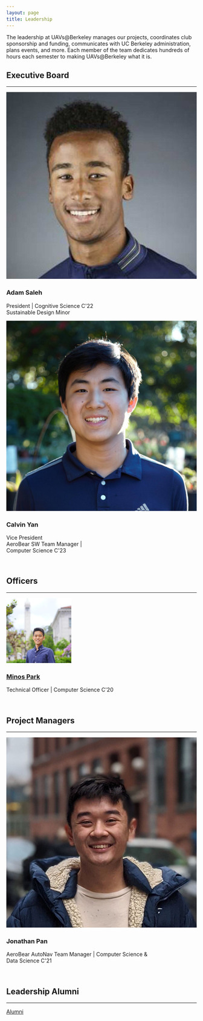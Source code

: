 ```yaml
---
layout: page
title: Leadership
---
```


The leadership at UAVs@Berkeley manages our projects, coordinates club sponsorship and funding, communicates with UC Berkeley administration, plans events, and more. Each member of the team dedicates hundreds of hours each semester to making UAVs@Berkeley what it is. 

## Executive Board
<hr>
<section class="people">
	<article>
		<span class="image">
			<img src="images/headshots/adam.jpg" alt="" />
		</span>
		<h3>Adam Saleh</h3>
		<p>President | Cognitive Science C'22<br/>Sustainable Design Minor</p>
	</article>
	<article>
		<span class="image">
			<img src="images/headshots/calvin.jpg" alt="" />
		</span>
		<h3>Calvin Yan</h3>
		<p>Vice President <br> AeroBear SW Team Manager | <br> Computer Science C'23</p>
	</article>
</section>
<br>

## Officers
<hr>

<section class="people">
	<article>
		<span class="image">
			<img src="images/headshots/minos.png" alt="" />
		</span>
		<h3><a href="https://minospark.com/" style="inherit">Minos Park</a></h3>
		<p>Technical Officer | Computer Science C'20</p>
	</article>
</section>

<br>

## Project Managers
<hr>
<section class="people">
	<article>
		<span class="image">
			<img src="images/headshots/jonathan.jpg" alt="" />
		</span>
		<h3>Jonathan Pan</h3>
		<p>AeroBear AutoNav Team Manager | Computer Science &<br/>Data Science C'21</p>
	</article>
</section>

<br>

## Leadership Alumni
<hr>
<a href="{{ 'alumni.html' | relative_url }}" class="button">Alumni</a>


